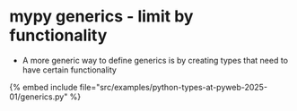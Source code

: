 # mypy generics - limit by functionality

* A more generic way to define generics is by creating types that need to have certain functionality

{% embed include file="src/examples/python-types-at-pyweb-2025-01/generics.py" %}


